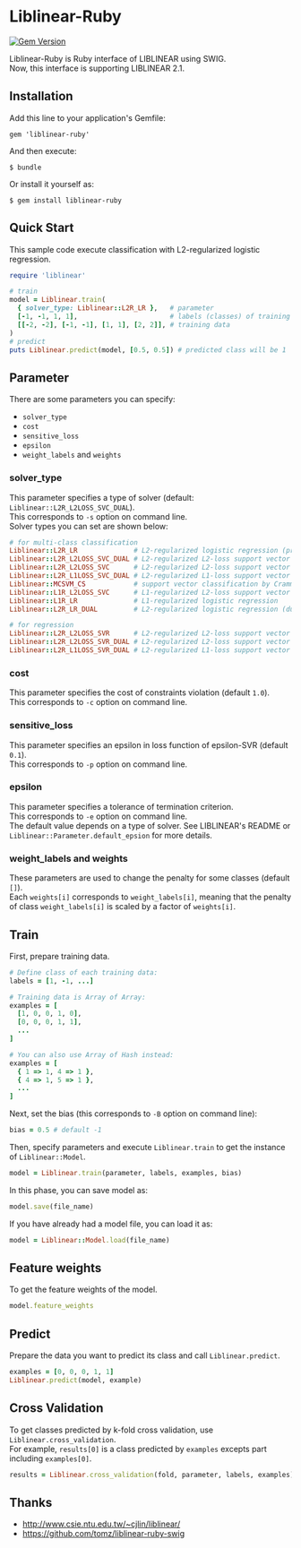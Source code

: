 # Liblinear-Ruby
[![Gem Version](https://badge.fury.io/rb/liblinear-ruby.png)](http://badge.fury.io/rb/liblinear-ruby)

Liblinear-Ruby is Ruby interface of LIBLINEAR using SWIG.  
Now, this interface is supporting LIBLINEAR 2.1.

## Installation

Add this line to your application's Gemfile:

    gem 'liblinear-ruby'

And then execute:

    $ bundle

Or install it yourself as:

    $ gem install liblinear-ruby

## Quick Start
This sample code execute classification with L2-regularized logistic regression.
```ruby
require 'liblinear'

# train
model = Liblinear.train(
  { solver_type: Liblinear::L2R_LR },   # parameter
  [-1, -1, 1, 1],                       # labels (classes) of training data
  [[-2, -2], [-1, -1], [1, 1], [2, 2]], # training data
)
# predict
puts Liblinear.predict(model, [0.5, 0.5]) # predicted class will be 1
```

## Parameter
There are some parameters you can specify:

- `solver_type`
- `cost`
- `sensitive_loss`
- `epsilon`
- `weight_labels` and `weights`

### solver_type
This parameter specifies a type of solver (default: `Liblinear::L2R_L2LOSS_SVC_DUAL`).  
This corresponds to `-s` option on command line.  
Solver types you can set are shown below:  
```ruby
# for multi-class classification
Liblinear::L2R_LR              # L2-regularized logistic regression (primal)
Liblinear::L2R_L2LOSS_SVC_DUAL # L2-regularized L2-loss support vector classification (dual)
Liblinear::L2R_L2LOSS_SVC      # L2-regularized L2-loss support vector classification (primal)
Liblinear::L2R_L1LOSS_SVC_DUAL # L2-regularized L1-loss support vector classification (dual)
Liblinear::MCSVM_CS            # support vector classification by Crammer and Singer
Liblinear::L1R_L2LOSS_SVC      # L1-regularized L2-loss support vector classification
Liblinear::L1R_LR              # L1-regularized logistic regression
Liblinear::L2R_LR_DUAL         # L2-regularized logistic regression (dual)

# for regression
Liblinear::L2R_L2LOSS_SVR      # L2-regularized L2-loss support vector regression (primal)
Liblinear::L2R_L2LOSS_SVR_DUAL # L2-regularized L2-loss support vector regression (dual)
Liblinear::L2R_L1LOSS_SVR_DUAL # L2-regularized L1-loss support vector regression (dual)
```

### cost
This parameter specifies the cost of constraints violation (default `1.0`).  
This corresponds to `-c` option on command line.

### sensitive_loss
This parameter specifies an epsilon in loss function of epsilon-SVR (default `0.1`).  
This corresponds to `-p` option on command line.   

### epsilon
This parameter specifies a tolerance of termination criterion.  
This corresponds to `-e` option on command line.  
The default value depends on a type of solver. See LIBLINEAR's README or `Liblinear::Parameter.default_epsion` for more details.

### weight_labels and weights
These parameters are used to change the penalty for some classes (default `[]`).  
Each `weights[i]` corresponds to `weight_labels[i]`, meaning that the penalty of class `weight_labels[i]` is scaled by a factor of `weights[i]`.  


## Train
First, prepare training data.  

```ruby
# Define class of each training data:
labels = [1, -1, ...]

# Training data is Array of Array:
examples = [
  [1, 0, 0, 1, 0],
  [0, 0, 0, 1, 1],
  ...
]

# You can also use Array of Hash instead:
examples = [
  { 1 => 1, 4 => 1 },
  { 4 => 1, 5 => 1 },
  ...
]
```

Next, set the bias (this corresponds to `-B` option on command line):
```ruby
bias = 0.5 # default -1
```

Then, specify parameters and execute `Liblinear.train` to get the instance of `Liblinear::Model`.
```ruby
model = Liblinear.train(parameter, labels, examples, bias)
```

In this phase, you can save model as:
```ruby
model.save(file_name)
```

If you have already had a model file, you can load it as:
```ruby
model = Liblinear::Model.load(file_name)
```

## Feature weights
To get the feature weights of the model.

```ruby
model.feature_weights
```

## Predict
Prepare the data you want to predict its class and call `Liblinear.predict`.

```ruby
examples = [0, 0, 0, 1, 1]
Liblinear.predict(model, example)
```

## Cross Validation
To get classes predicted by k-fold cross validation, use `Liblinear.cross_validation`.  
For example, `results[0]` is a class predicted by `examples` excepts part including `examples[0]`.
```ruby
results = Liblinear.cross_validation(fold, parameter, labels, examples)
```

## Thanks
- http://www.csie.ntu.edu.tw/~cjlin/liblinear/
- https://github.com/tomz/liblinear-ruby-swig
